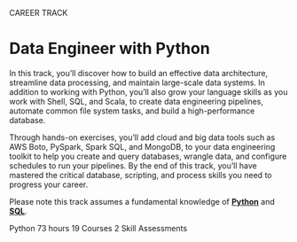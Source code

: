 CAREER TRACK
# Data Engineer with Python

In this track, you’ll discover how to build an effective data architecture, streamline data processing, and maintain large-scale data systems. In addition to working with Python, you’ll also grow your language skills as you work with Shell, SQL, and Scala, to create data engineering pipelines, automate common file system tasks, and build a high-performance database.

Through hands-on exercises, you’ll add cloud and big data tools such as AWS Boto, PySpark, Spark SQL, and MongoDB, to your data engineering toolkit to help you create and query databases, wrangle data, and configure schedules to run your pipelines. By the end of this track, you’ll have mastered the critical database, scripting, and process skills you need to progress your career.

Please note this track assumes a fundamental knowledge of [**Python**](https://github.com/Torregu/DataCamp/tree/main/Tracks/Skill%20Tracks/Python/Python%20Programming) and [**SQL**](https://github.com/Torregu/DataCamp/tree/main/Courses/Data%20Manipulation/SQL/Intermediate%20SQL).

Python
73 hours
19 Courses
2 Skill Assessments
